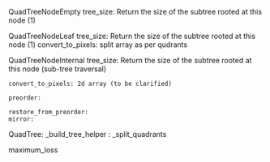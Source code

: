 QuadTreeNodeEmpty
    tree_size: Return the size of the subtree rooted at this node (1)

QuadTreeNodeLeaf
    tree_size: Return the size of the subtree rooted at this node (1)
    convert_to_pixels: split array as per qudrants

QuadTreeNodeInternal
    tree_size: Return the size of the subtree rooted at this node (sub-tree traversal)

    convert_to_pixels: 2d array (to be clarified)

    preorder: 

    restore_from_preorder: 
    mirror: 

QuadTree: 
    _build_tree_helper :
    _split_quadrants

maximum_loss